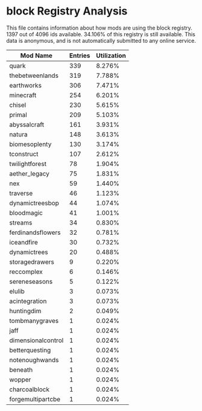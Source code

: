 # block Registry Analysis

This file contains information about how mods are using the block registry. 1397
out of 4096 ids available. 34.106% of this registry is still available. This
data is anonymous, and is not automatically submitted to any online service.


| Mod Name           | Entries | Utilization |
|--------------------|---------|-------------|
| quark              | 339     | 8.276%      |
| thebetweenlands    | 319     | 7.788%      |
| earthworks         | 306     | 7.471%      |
| minecraft          | 254     | 6.201%      |
| chisel             | 230     | 5.615%      |
| primal             | 209     | 5.103%      |
| abyssalcraft       | 161     | 3.931%      |
| natura             | 148     | 3.613%      |
| biomesoplenty      | 130     | 3.174%      |
| tconstruct         | 107     | 2.612%      |
| twilightforest     | 78      | 1.904%      |
| aether_legacy      | 75      | 1.831%      |
| nex                | 59      | 1.440%      |
| traverse           | 46      | 1.123%      |
| dynamictreesbop    | 44      | 1.074%      |
| bloodmagic         | 41      | 1.001%      |
| streams            | 34      | 0.830%      |
| ferdinandsflowers  | 32      | 0.781%      |
| iceandfire         | 30      | 0.732%      |
| dynamictrees       | 20      | 0.488%      |
| storagedrawers     | 9       | 0.220%      |
| reccomplex         | 6       | 0.146%      |
| sereneseasons      | 5       | 0.122%      |
| elulib             | 3       | 0.073%      |
| acintegration      | 3       | 0.073%      |
| huntingdim         | 2       | 0.049%      |
| tombmanygraves     | 1       | 0.024%      |
| jaff               | 1       | 0.024%      |
| dimensionalcontrol | 1       | 0.024%      |
| betterquesting     | 1       | 0.024%      |
| notenoughwands     | 1       | 0.024%      |
| beneath            | 1       | 0.024%      |
| wopper             | 1       | 0.024%      |
| charcoalblock      | 1       | 0.024%      |
| forgemultipartcbe  | 1       | 0.024%      |
